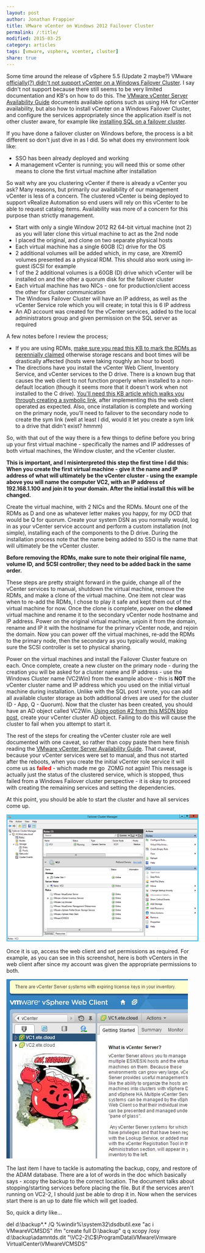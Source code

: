 ```yaml
---
layout: post
author: Jonathan Frappier
title: VMware vCenter on Windows 2012 Failover Cluster
permalink: /:title/
modified: 2015-03-25
category: articles
tags: [vmware, vsphere, vcenter, cluster]
share: true
---
```

Some time around the release of vSphere 5.5 (Update 2 maybe?) VMware <a href="http://kb.vmware.com/selfservice/microsites/search.do?language=en_US&amp;cmd=displayKC&amp;externalId=1024051" target="_blank">officially(?) didn't not support vCenter on a Windows Failover Cluster</a>. I say didn't not support because there still seems to be very limited documentation and KB's on how to do this. The <a href="http://www.vmware.com/files/pdf/techpaper/vmware-vcenter-server-availability-guide.pdf" target="_blank">VMware vCenter Server Availability Guide</a> documents available options such as using HA for vCenter availability, but also how to install vCenter on a Windows Failover Cluster, and configure the services appropriately since the application itself is not other cluster aware, for example like <a title="Configure Windows 2012 Failover Cluster for SQL 2014" href="http://www.virtxpert.com/configure-windows-2012-failover-cluster-for-sql-2014/" target="_blank">installing SQL on a failover cluster</a>.

If you have done a failover cluster on Windows before, the process is a bit different so don't just dive in as I did. So what does my environment look like:
<ul>
	<li>SSO has been already deployed and working</li>
	<li>A management vCenter is running; you will need this or some other means to clone the first virtual machine after installation</li>
</ul>
So wait why are you clustering vCenter if there is already a vCenter you ask? Many reasons, but primarily our availability of our management vCenter is less of a concern. The clustered vCenter is being deployed to support vRealize Automation so end users will rely on this vCenter to be able to request catalog items. Availability was more of a concern for this purpose than strictly management.
<ul>
	<li>Start with only a single Window 2012 R2 64-bit virtual machine (not 2) as you will later clone this virtual machine to act as the 2nd node</li>
	<li>I placed the original, and clone on two separate physical hosts</li>
	<li>Each virtual machine has a single 60GB (C) drive for the OS</li>
	<li>2 additional volumes will be added which, in my case, are XtremIO volumes presented as a physical RDM. This should also work using in-guest iSCSI for example</li>
	<li>1 of the 2 additional volumes is a 60GB (D) drive which vCenter will be installed on and the other a quorum disk for the failover cluster</li>
	<li>Each virtual machine has two NICs - one for production/client access the other for cluster communication</li>
	<li>The Windows Failover Cluster will have an IP address, as well as the vCenter Service role which you will create; in total this is 6 IP address</li>
	<li>An AD account was created for the vCenter services, added to the local administrators group and given permission on the SQL server as required</li>
</ul>
A few notes before I review the process;
<ul>
	<li>If you are using RDMs, <a href="http://kb.vmware.com/selfservice/microsites/search.do?language=en_US&amp;cmd=displayKC&amp;externalId=1016106" target="_blank">make sure you read this KB to mark the RDMs as perennially claimed</a> otherwise storage rescans and boot times will be drastically affected (hosts were taking roughly an hour to boot)</li>
	<li>The directions have you install the vCenter Web Client, Inventory Service, and vCenter services to the D drive. There is a known bug that causes the web client to not function properly when installed to a non-default location (though it seems more that it doesn't work when not installed to the C drive). <a href="http://kb.vmware.com/selfservice/microsites/search.do?language=en_US&amp;cmd=displayKC&amp;externalId=2044953" target="_blank">You'll need this KB article which walks you through creating a symbolic link</a>, after implementing this the web client operated as expected. Also, once installation is complete and working on the primary node, you'll need to failover to the secondary node to create the sym link (well at least I did, would it let you create a sym link to a drive that didn't exist? hmmm)</li>
</ul>
So, with that out of the way there is a few things to define before you bring up your first virtual machine - specifically the names and IP addresses of both virtual machines, the Window cluster, and the vCenter cluster.

<strong>This is important, and I misinterpreted this step the first time I did this: When you create the first virtual machine - give it the name and IP address of what will ultimately be the vCenter cluster - using the example above you will name the computer VC2, with an IP address of 192.168.1.100 and join it to your domain. After the initial install this will be changed.</strong>

Create the virtual machine, with 2 NICs and the RDMs. Mount one of the RDMs as D and one as whatever letter makes you happy, for my OCD that would be Q for quorum. Create your system DSN as you normally would, log in as your vCenter service account and perform a custom installation (not simple), installing each of the components to the D drive. During the installation process note that the name being added to SSO is the name that will ultimately be the vCenter cluster.

<strong>Before removing the RDMs, make sure to note their original file name, volume ID, and SCSI controller; they need to be added back in the same order.</strong>

These steps are pretty straight forward in the guide, change all of the vCenter services to manual, shutdown the virtual machine, remove the RDMs, and make a clone of the virtual machine. One item not clear was when to re-add the RDMs, I chose to play it safe and kept them out of the virtual machine for now. Once the clone is complete, power on the <strong>cloned</strong> virtual machine and rename it to the secondary vCenter node hostname and IP address. Power on the original virtual machine, unjoin it from the domain, rename and IP it with the hostname for the primary vCenter node, and rejoin the domain. Now you can power off the virtual machines, re-add the RDMs to the primary node, then the secondary as you typically would, making sure the SCSI controller is set to physical sharing.

Power on the virtual machines and install the Failover Cluster feature on each. Once complete, create a new cluster on the primary node - during the creation you will be asked for a cluster name and IP address - use the Windows Cluster name (VC2Win) from the example above - this is <strong>NOT</strong> the vCenter cluster name and IP address which you used on the initial virtual machine during installation. Unlike with the SQL post I wrote, you can add all available cluster storage as both additional drives are used for the cluster (D - App, Q - Quorum). Now that the cluster has been created, you should have an AD object called VC2Win. <a href="http://blogs.msdn.com/b/psssql/archive/2013/09/30/error-during-installation-of-an-sql-server-failover-cluster-instance.aspx" target="_blank">Using option #2 from this MSDN blog post</a>, create your vCenter cluster AD object. Failing to do this will cause the cluster to fail when you attempt to start it.

The rest of the steps for creating the vCenter cluster role are well documented with one caveat, so rather than copy paste them here finish reading the <a href="http://www.vmware.com/files/pdf/techpaper/vmware-vcenter-server-availability-guide.pdf" target="_blank">VMware vCenter Server Availability Guide</a>. That caveat, because your vCenter services were set to manual, and thus not started after the reboots, when you create the initial vCenter role service it will come us as <span style="color: #ff0000;"><strong>failed</strong></span> - which made me go  ZOMG not again! This message is actually just the status of the clustered service, which is stopped, thus failed from a Windows Failover cluster perspective - it is okay to proceed with creating the remaining services and setting the dependencies.

At this point, you should be able to start the cluster and have all services come up.

<img src="/images/fulls/vcenter2.png" class="fit image">

Once it is up, access the web client and set permissions as required. For example, as you can see in this screenshot, here is both vCenters in the web client after since my account was given the appropriate permissions to both.

<img src="/images/fulls/ohya.jpg" class="fit image">

The last item I have to tackle is automating the backup, copy, and restore of the ADAM database. There are a lot of words in the doc which basically says - xcopy the backup to the correct location. The document talks about stopping/starting services before placing the file. But if the services aren't running on VC2-2, I should just be able to drop it in. Now when the services start there is an up to date file which will get loaded.

So, quick a dirty like...

del d:\backup\*.* /Q
%windir%\system32\dsdbutil.exe "ac i VMwareVCMSDS" ifm "create full D:\backup" q q
xcopy /osy d:\backup\adamntds.dit "\\VC2-2\C$\ProgramData\VMware\Vmware VirtualCenter\VMwareVCMSDS"